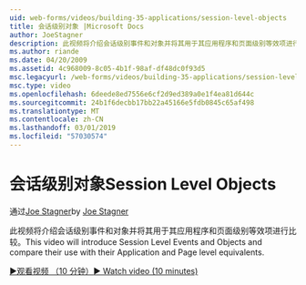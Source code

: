 ```yaml
---
uid: web-forms/videos/building-35-applications/session-level-objects
title: 会话级别对象 |Microsoft Docs
author: JoeStagner
description: 此视频将介绍会话级别事件和对象并将其用于其应用程序和页面级别等效项进行比较。
ms.author: riande
ms.date: 04/20/2009
ms.assetid: 4c968009-8c05-4b1f-98af-df48dc0f93d5
msc.legacyurl: /web-forms/videos/building-35-applications/session-level-objects
msc.type: video
ms.openlocfilehash: 6deede8ed7556e6cf2d9ed389a0e1f4ea81d644c
ms.sourcegitcommit: 24b1f6decbb17bb22a45166e5fdb0845c65af498
ms.translationtype: MT
ms.contentlocale: zh-CN
ms.lasthandoff: 03/01/2019
ms.locfileid: "57030574"
---
```

<a name="session-level-objects"></a><span data-ttu-id="b1d4e-103">会话级别对象</span><span class="sxs-lookup"><span data-stu-id="b1d4e-103">Session Level Objects</span></span>
====================
<span data-ttu-id="b1d4e-104">通过[Joe Stagner](https://github.com/JoeStagner)</span><span class="sxs-lookup"><span data-stu-id="b1d4e-104">by [Joe Stagner](https://github.com/JoeStagner)</span></span>

<span data-ttu-id="b1d4e-105">此视频将介绍会话级别事件和对象并将其用于其应用程序和页面级别等效项进行比较。</span><span class="sxs-lookup"><span data-stu-id="b1d4e-105">This video will introduce Session Level Events and Objects and compare their use with their Application and Page level equivalents.</span></span>

[<span data-ttu-id="b1d4e-106">&#9654;观看视频 （10 分钟）</span><span class="sxs-lookup"><span data-stu-id="b1d4e-106">&#9654; Watch video (10 minutes)</span></span>](https://channel9.msdn.com/Blogs/ASP-NET-Site-Videos/session-level-objects)
